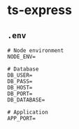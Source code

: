# ts-express

## `.env`

```
# Node environment
NODE_ENV=

# Database
DB_USER=
DB_PASS=
DB_HOST=
DB_PORT=
DB_DATABASE=

# Application
APP_PORT=
```
